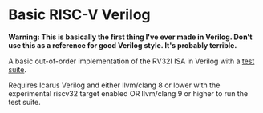 # Basic RISC-V Verilog
**Warning: This is basically the first thing I've ever made in Verilog. Don't use this as a reference for good Verilog style. It's probably terrible.**

A basic out-of-order implementation of the RV32I ISA in Verilog with a [test suite](https://github.com/riscv/riscv-tests).

Requires Icarus Verilog and either llvm/clang 8 or lower with the experimental riscv32 target enabled OR llvm/clang 9 or higher to run the test suite.